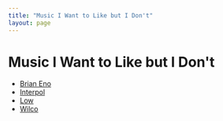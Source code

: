 ```yaml
---
title: "Music I Want to Like but I Don't"
layout: page
---
```


# Music I Want to Like but I Don't

- [Brian Eno][1]
- [Interpol][2]
- [Low][3]
- [Wilco][4]

[1]:	https://en.wikipedia.org/wiki/Brian_Eno
[2]:	https://en.wikipedia.org/wiki/Interpol_(band)
[3]:	https://en.wikipedia.org/wiki/Low_(band)
[4]:	https://en.wikipedia.org/wiki/Wilco